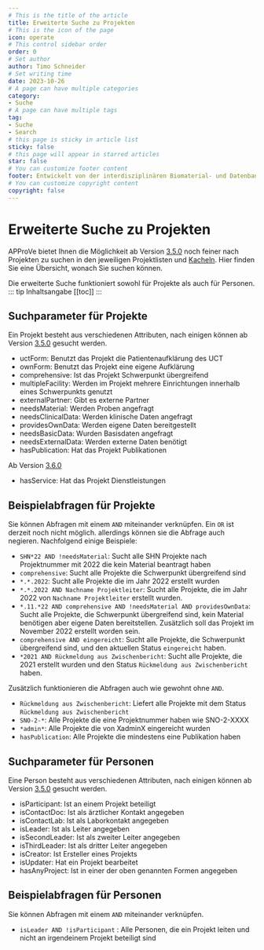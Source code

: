 ```yaml
---
# This is the title of the article
title: Erweiterte Suche zu Projekten
# This is the icon of the page
icon: operate
# This control sidebar order
order: 0
# Set author
author: Timo Schneider
# Set writing time
date: 2023-10-26
# A page can have multiple categories
category:
- Suche
# A page can have multiple tags
tag:
- Suche
- Search
# this page is sticky in article list
sticky: false
# this page will appear in starred articles
star: false
# You can customize footer content
footer: Entwickelt von der interdisziplinären Biomaterial- und Datenbank Frankfurt (iBDF)
# You can customize copyright content
copyright: false
---
```



<!-- more -->

# Erweiterte Suche zu Projekten
APProVe bietet Ihnen die Möglichkeit ab Version [3.5.0](../updates/3-5-0.md) noch feiner nach Projekten zu suchen in den jeweiligen Projektlisten und [Kacheln](tiles.md).
Hier finden Sie eine Übersicht, wonach Sie suchen können.

Die erweiterte Suche funktioniert sowohl für Projekte als auch für Personen.
::: tip Inhaltsangabe
[[toc]]
:::


## Suchparameter für Projekte
Ein Projekt besteht aus verschiedenen Attributen, nach einigen können ab Version [3.5.0](../updates/3-5-0.md) gesucht werden. 

- uctForm: Benutzt das Projekt die Patientenaufklärung des UCT
- ownForm: Benutzt das Projekt eine eigene Aufklärung
- comprehensive: Ist das Projekt Schwerpunkt übergreifend
- multipleFacility: Werden im Projekt mehrere Einrichtungen innerhalb eines Schwerpunkts genutzt
- externalPartner: Gibt es externe Partner
- needsMaterial: Werden Proben angefragt
- needsClinicalData: Werden klinische Daten angefragt
- providesOwnData: Werden eigene Daten bereitgestellt
- needsBasicData: Wurden Basisdaten angefragt
- needsExternalData: Werden externe Daten benötigt
- hasPublication: Hat das Projekt Publikationen

Ab Version [3.6.0](../updates/3-6-0.md)
- hasService: Hat das Projekt Dienstleistungen


## Beispielabfragen für Projekte
Sie können Abfragen mit einem ``AND`` miteinander verknüpfen. Ein ``OR`` ist derzeit noch nicht möglich. allerdings können sie die Abfrage auch negieren.
Nachfolgend einige Beispiele:
- ``SHN*22 AND !needsMaterial``: Sucht alle SHN Projekte nach Projektnummer mit 2022 die kein Material beantragt haben
- ``comprehensive``: Sucht alle Projekte die Schwerpunkt übergreifend sind
- ``*.*.2022``: Sucht alle Projekte die im Jahr 2022 erstellt wurden
- ``*.*.2022 AND Nachname Projektleiter``: Sucht alle Projekte, die im Jahr 2022 von ``Nachname Projektleiter`` erstellt wurden.
- ``*.11.*22 AND comprehensive AND !needsMaterial AND providesOwnData``: Sucht alle Projekte, die Schwerpunkt übergreifend sind, kein Material benötigen aber eigene Daten bereitstellen. Zusätzlich soll das Projekt im November 2022 erstellt worden sein.
- ``comprehensive AND eingereicht``: Sucht alle Projekte, die Schwerpunkt übergreifend sind, und den aktuellen Status ``eingereicht`` haben.
- ``*2021 AND Rückmeldung aus Zwischenbericht``: Sucht alle Projekte, die 2021 erstellt wurden und den Status ``Rückmeldung aus Zwischenbericht`` haben.

Zusätzlich funktionieren die Abfragen auch wie gewohnt ohne ``AND``.
- ``Rückmeldung aus Zwischenbericht``: Liefert alle Projekte mit dem Status ``Rückmeldung aus Zwischenbericht``
- ``SNO-2-*``: Alle Projekte die eine Projektnummer haben wie SNO-2-XXXX
- ``*admin*``: Alle Projekte die von XadminX eingereicht wurden
- ``hasPublication``: Alle Projekte die mindestens eine Publikation haben

## Suchparameter für Personen
Eine Person besteht aus verschiedenen Attributen, nach einigen können ab Version [3.5.0](../updates/3-5-0.md) gesucht werden.

- isParticipant: Ist an einem Projekt beteiligt
- isContactDoc: Ist als ärztlicher Kontakt angegeben
- isContactLab: Ist als Laborkontakt angegeben
- isLeader: Ist als Leiter angegeben
- isSecondLeader: Ist als zweiter Leiter angegeben
- isThirdLeader: Ist als dritter Leiter angegeben
- isCreator: Ist Ersteller eines Projekts
- isUpdater: Hat ein Projekt bearbeitet
- hasAnyProject: Ist in einer der oben genannten Formen angegeben

## Beispielabfragen für Personen
Sie können Abfragen mit einem ``AND`` miteinander verknüpfen.

- ``isLeader AND !isParticipant`` : Alle Personen, die ein Projekt leiten und nicht an irgendeinem Projekt beteiligt sind